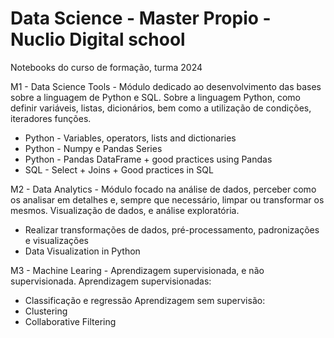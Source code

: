 # Data Science - Master Propio - Nuclio Digital school

Notebooks do curso de formação, turma 2024

M1 - Data Science Tools - Módulo dedicado ao desenvolvimento das bases sobre a linguagem de Python e SQL. Sobre a linguagem Python, como definir variáveis, listas, dicionários, bem como a utilização de condições, iteradores funções.
* Python - Variables, operators, lists and dictionaries
* Python - Numpy e Pandas Series
* Python - Pandas DataFrame + good practices using Pandas
* SQL - Select + Joins + Good practices in SQL

M2 - Data Analytics - Módulo focado na análise de dados, perceber como os analisar em detalhes e, sempre que necessário, limpar ou transformar os mesmos. Visualização de dados, e análise exploratória.
* Realizar transformações de dados, pré-processamento, padronizações e visualizações
* Data Visualization in Python

M3 - Machine Learing - Aprendizagem supervisionada, e não supervisionada.
Aprendizagem supervisionadas:
* Classificação e regressão
Aprendizagem sem supervisão:
* Clustering
* Collaborative Filtering


